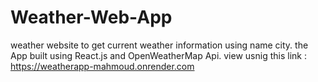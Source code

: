 # Weather-Web-App
weather website to get current weather information using name city.
the App built using React.js and OpenWeatherMap Api.
view usnig this link : https://weatherapp-mahmoud.onrender.com
